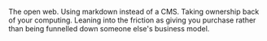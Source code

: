 The open web. Using markdown instead of a CMS. Taking ownership back of your computing. Leaning into the friction as giving you purchase rather than being funnelled down someone else's business model.